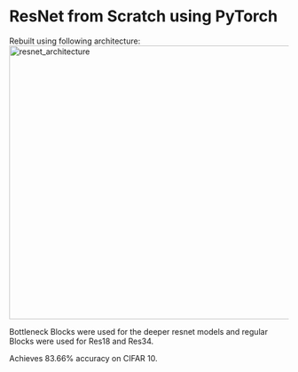 # ResNet from Scratch using PyTorch

Rebuilt using following architecture:
<img width="1092" height="493" alt="resnet_architecture" src="https://github.com/user-attachments/assets/b4429c0d-4bc2-4372-b832-1777dfc898d4" />


Bottleneck Blocks were used for the deeper resnet models and regular Blocks were used for Res18 and Res34.


Achieves 83.66% accuracy on CIFAR 10.
